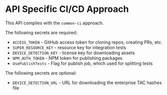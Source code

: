 # API Specific CI/CD Approach
This API complies with the `common-ci` approach.

The following secrets are required:
* `ACCESS_TOKEN` - GitHub access token for cloning repos, creating PRs, etc.
* `SUPER_RESOURCE_KEY` - resource key for integration tests
* `DEVICE_DETECTION_KEY` - license key for downloading assets
* `NPM_AUTH_TOKEN` - NPM token for publishing packages
* `UsePublishTests` - Flag for publish job, which used for splitting tests

The following secrets are optional:
* `DEVICE_DETECTION_URL` - URL for downloading the enterprise TAC hashes file
